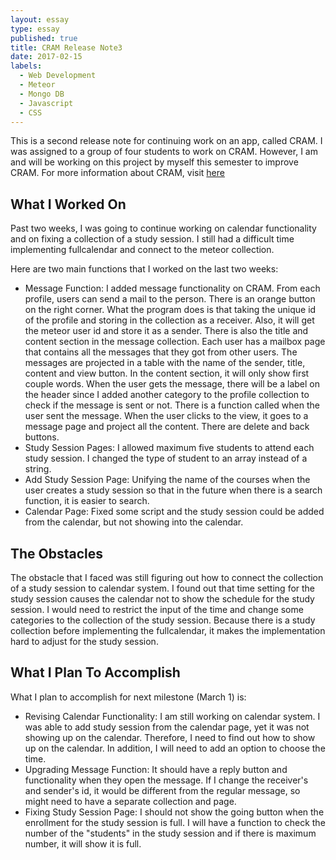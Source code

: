 ```yaml
---
layout: essay
type: essay
published: true
title: CRAM Release Note3
date: 2017-02-15
labels:
  - Web Development
  - Meteor
  - Mongo DB
  - Javascript
  - CSS
---
```


This is a second release note for continuing work on an app, called CRAM.  I was assigned to a group of four students to work on CRAM.  However, I am and will be working on this project by myself this semester to improve CRAM. For more information about CRAM, visit [here](https://cram-colleague.github.io)



## What I Worked On 

Past two weeks, I was going to continue working on calendar functionality and on fixing a collection of a study session.  I still had a difficult time implementing fullcalendar and connect to the meteor collection. 



Here are two main functions that I worked on the last two weeks:



* Message Function: I added message functionality on CRAM.  From each profile, users can send a mail to the person.  There is an orange button on the right corner.  What the program does is that taking the unique id of the profile and storing in the collection as a receiver.  Also, it will get the meteor user id and store it as a sender.  There is also the title and content section in the message collection.  Each user has a mailbox page that contains all the messages that they got from other users.  The messages are projected in a table with the name of the sender, title, content and view button.  In the content section, it will only show first couple words.  When the user gets the message, there will be a label on the header since I added another category to the profile collection to check if the message is sent or not.  There is a function called when the user sent the message.  When the user clicks to the view, it goes to a message page and project all the content.  There are delete and back buttons.
* Study Session Pages: I allowed maximum five students to attend each study session.  I changed the type of student to an array instead of a string.
* Add Study Session Page: Unifying the name of the courses when the user creates a study session so that in the future when there is a search function, it is easier to search.
* Calendar Page: Fixed some script and the study session could be added from the calendar, but not showing into the calendar.



## The Obstacles

The obstacle that I faced was still figuring out how to connect the collection of a study session to calendar system.  I found out that time setting for the study session causes the calendar not to show the schedule for the study session.  I would need to restrict the input of the time and change some categories to the collection of the study session.  Because there is a study collection before implementing the fullcalendar, it makes the implementation hard to adjust for the study session.



## What I Plan To Accomplish

What I plan to accomplish for next milestone (March 1) is:  



* Revising Calendar Functionality: I am still working on calendar system.  I was able to add study session from the calendar page, yet it was not showing up on the calendar.  Therefore, I need to find out how to show up on the calendar.  In addition, I will need to add an option to choose the time.
* Upgrading Message Function: It should have a reply button and functionality when they open the message.  If I change the receiver's and sender's id, it would be different from the regular message, so might need to have a separate collection and page.
* Fixing Study Session Page: I should not show the going button when the enrollment for the study session is full.  I will have a function to check the number of the "students" in the study session and if there is maximum number, it will show it is full.

